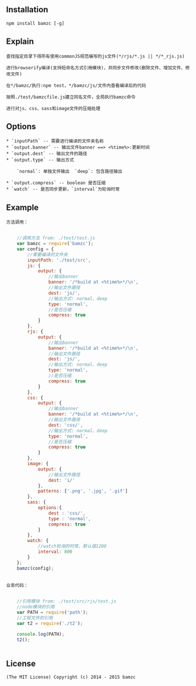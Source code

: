 
## Installation	

	npm install bamzc [-g]

## Explain
	
	查找指定目录下得所有使用commonJS规范编写的js文件(*/rjs/*.js || */*_rjs.js)
	
	进行browserify编译(支持短命名方式引用模块)，并同步文件修改(删除文件、增加文件、修改文件)

	在*/bamzc/执行:npm test，*/bamzc/js/文件内查看编译后的代码
	
	按照./test/bamzcfile.js建立同名文件，全局执行bamzc命令
	
	进行对js、css、sass和image文件的压缩处理

## Options

	* `inputPath` -- 需要进行编译的文件夹名称
	* `output.banner` -- 输出文件banner ==> <%time%>:更新时间
	* `output.dest` -- 输出文件的路径
	* `output.type` -- 输出方式
		
		`normal`: 单独文件输出  `deep`: 包含路径输出
		
	* `output.compress` -- boolean 是否压缩
	* `watch` -- 是否同步更新，`interval`为轮询时常

## Example
	
	方法调用：
~~~ javascript
	
	//调用方法 from: ./test/test.js
    var bamzc = require('bamzc'); 
    var config = {
        //需要编译的文件夹
		inputPath: './test/src',
		js: {
			output: {
				//输出banner
				banner: '/*build at <%time%>*/\n',
				//输出文件路径
				dest: 'js/',
				//输出方式: normal、deep
				type: 'normal',
				//是否压缩
				compress: true
			}
		},
		rjs: {
			output: {
				//输出banner
				banner: '/*build at <%time%>*/\n',
				//输出文件路径
				dest: 'js/',
				//输出方式: normal、deep
				type: 'normal',
				//是否压缩
				compress: true
			}
		},
		css: {
			output: {
				//输出banner
				banner: '/*build at <%time%>*/\n',
				//输出文件路径
				dest: 'css/',
				//输出方式: normal、deep
				type: 'normal',
				//是否压缩
				compress: true
			}
		},
		image: {
        	output: {
            	//输出文件路径
            	dest: 'i/'
        	},
        	patterns: ['.png', '.jpg', '.gif']
    	},
	    sass: {
	        options:{
	            dest : 'css/',
	            type : 'normal',
	            compress: true
	        }
	    },
		watch: {
			//watch轮询的时常，默认值1200
			interval: 800
		}
    };
    bamzc(config);
    
~~~

	业务代码：
~~~ javascript
	
	//引用模块 from: ./test/src/rjs/test.js
    //node模块的引用
    var PATH = require('path');
    //工程文件的引用
    var t2 = require('./t2');

    console.log(PATH);
    t2();
	
~~~

## License

	(The MIT License) Copyright (c) 2014 - 2015 bamzc
	